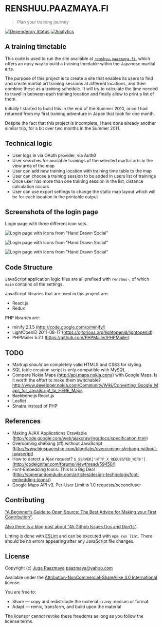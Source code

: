 # RENSHUU.PAAZMAYA.FI

> Plan your training journey

[![Dependency Status](https://www.versioneye.com/user/projects/56e4828adf573d00495abc59/badge.svg?style=flat)](https://www.versioneye.com/user/projects/56e4828adf573d00495abc59)
[![Analytics](https://ga-beacon.appspot.com/UA-2643697-15/renshuu.paazmaya.fi/index?flat)](https://github.com/igrigorik/ga-beacon)

## A training timetable

This code is used to run the site available at [`renshuu.paazmaya.fi`](http://renshuu.paazmaya.fi),
which offers an easy way to build a training timetable within the
Japanese martial arts.

The purpose of this project is to create a site that enables its users
to find and create martial art training sessions at different locations,
and then combine these as a training schedule. It will try to calculate
the time needed to travel in between each training location and finally
allow to print a list of them.

Initially I started to build this in the end of the Summer 2010, once I
had returned from my first training adventure in Japan that took for one
month.

Despite the fact that this project is incomplete, I have done already
another similar trip, for a bit over two months in the Summer 2011.


## Technical logic

* User logs in via OAuth provider, via Auth0
* User searches for available trainings of the selected martial arts in the view area of the map
* User can add new training location with training time table to the map
* User can choose a training session to be added in users list of trainings
* Once user has more than one training session in the list, distance calculation occurs
* User can use export settings to change the static map layout which will be for each location in the printable output


## Screenshots of the login page

Login page with three different icon sets.

![Login page with icons from "Hand Drawn Social"](https://github.com/paazmaya/renshuu.paazmaya.fi/raw/master/source/screenshot-2012-login.hand-drawn-social.jpg)

![Login page with icons from "Hand Drawn Social"](https://github.com/paazmaya/renshuu.paazmaya.fi/raw/master/source/screenshot-2012-login.handycons2.jpg)

![Login page with icons from "Hand Drawn Social"](https://github.com/paazmaya/renshuu.paazmaya.fi/raw/master/source/screenshot-2012-login.social-icons-sketch-black.jpg)


## Code Structure

JavaScript application logic files are all prefixed with `renshuu-`,
of which `main` contains all the settings.

JavaScript libraries that are used in this project are:

* React.js
* Redux

PHP libraries are:

* minify 2.1.5 (http://code.google.com/p/minify/)
* LightOpenID 2011-08-17 (https://gitorious.org/lightopenid/lightopenid)
* PHPMailer 5.2.1 (https://github.com/PHPMailer/PHPMailer)

## TODO

* Markup *should* be completely valid HTML5 and CSS3 for styling.
* SQL table creation script is only compatible with MySQL...
* Compare Nokia Maps (http://api.maps.nokia.com/) with Google Maps. Is it worth the effort to make them switchable? http://www.developer.nokia.com/Community/Wiki/Converting_Google_Maps_for_JavaScript_to_HERE_Maps
* ~~Backbone.js~~ React.js
* Leaflet
* Sinatra instead of PHP

## References

* Making AJAX Applications Crawlable (http://code.google.com/web/ajaxcrawling/docs/specification.html)
* Overcoming shebang (#!) without JavaScript (http://www.bigspaceship.com/blog/labs/overcoming-shebang-without-javascript)
* How to detect a Ajax request? `$_SERVER['HTTP_X_REQUESTED_WITH']` (http://codeigniter.com/forums/viewthread/59450/)
* Font-Embedding Icons: This Is a Big Deal (http://somerandomdude.com/articles/design-technology/font-embedding-icons/)
* Google Maps API v3, Per-User Limit is 1.0 requests/second/user

## Contributing

["A Beginner's Guide to Open Source: The Best Advice for Making your First Contribution"](http://hf.heidilabs.com/blog/a-beginners-guide-to-open-source-making-your-first-contribution).

[Also there is a blog post about "45 Github Issues Dos and Don’ts"](https://davidwalsh.name/45-github-issues-dos-donts).

Linting is done with [ESLint](http://eslint.org) and can be executed with `npm run lint`.
There should be no errors appearing after any JavaScript file changes.

## License

Copyright (c) [Juga Paazmaya](https://paazmaya.fi) <paazmaya@yahoo.com>

Available under the [Attribution-NonCommercial-ShareAlike 4.0 International](http://creativecommons.org/licenses/by-nc-sa/4.0/) license.

You are free to:

 * Share — copy and redistribute the material in any medium or format
 * Adapt — remix, transform, and build upon the material

The licensor cannot revoke these freedoms as long as you follow the license terms.




